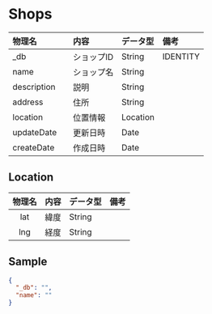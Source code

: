 # Shops
| 物理名      | 内容        |  データ型    | 備考         |
|:------------|:------------|:-------------|:-------------|
| _db         | ショップID  | String       |IDENTITY      |
| name        | ショップ名  | String       |              |
| description | 説明        | String       |              |
| address     | 住所        | String       |              |
| location    | 位置情報    | Location     |              |
| updateDate　| 更新日時    | Date         |              |
| createDate  | 作成日時    | Date         |              |

## Location
| 物理名      | 内容        | データ型     | 備考         |
|:-----------:|:------------|:-------------|:-------------|
| lat         | 緯度        | String       |              |
| lng         | 経度        | String       |              |


## Sample
```json
{
  "_db": "",
  "name": ""
}
```
